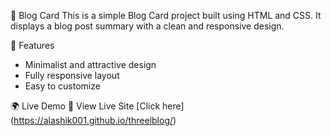 📝 Blog Card
This is a simple Blog Card project built using HTML and CSS. It displays a blog post summary with a clean and responsive design.

📌 Features
* Minimalist and attractive design
* Fully responsive layout
* Easy to customize

🌍 Live Demo
🔗 View Live Site [Click here] (https://alashik001.github.io/threelblog/)
